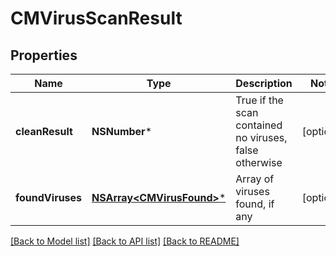 # CMVirusScanResult

## Properties
Name | Type | Description | Notes
------------ | ------------- | ------------- | -------------
**cleanResult** | **NSNumber*** | True if the scan contained no viruses, false otherwise | [optional] 
**foundViruses** | [**NSArray&lt;CMVirusFound&gt;***](CMVirusFound.md) | Array of viruses found, if any | [optional] 

[[Back to Model list]](../README.md#documentation-for-models) [[Back to API list]](../README.md#documentation-for-api-endpoints) [[Back to README]](../README.md)


